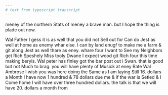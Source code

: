 ```yaml
---
# text from typescript transcript
---
```

meney of the northern Stats of meney a brave man. but I hope the thing is plade out now.

Wal Father I gess it is as well that you did not Sell out for Can do Jest as well at home as enemy whar else. I can by land enugf to make me a farm & git along Jest as well thare as eney. whare four I want to See my Neighbors get Rich Speshely Miss tooly Dwane I expect wood git Rich four this time making beryls. Wal peter has finley got the bar post out i Swan. that is good but not Much to brag. you will have plenty of Musick at eney Rate  Wal Ambrose I wish you was here doing the Same as I am laying Still 16. dollars a Month I have now 1 hundred & 78 dollars due me & if the war is Setled & I Come home I will have over three hundred dollars. the talk is that we will have 20. dollars a month from